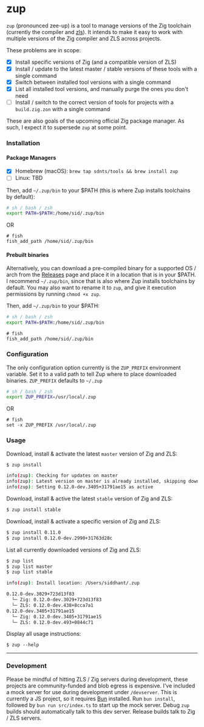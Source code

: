 # zup


`zup` (pronounced zee-up) is a tool to manage versions of the Zig toolchain (currently
the compiler and [zls](https://github.com/zigtools/zls)). It intends to make it
easy to work with multiple versions of the Zig compiler and ZLS across projects. 

These problems are in scope:

- [x] Install specific versions of Zig (and a compatible version of ZLS)
- [x] Install / update to the latest master / stable versions of these tools with a single command
- [x] Switch between installed tool versions with a single command
- [x] List all installed tool versions, and manually purge the ones you don't need
- [ ] Install / switch to the correct version of tools for projects with a `build.zig.zon` with a single command

These are also goals of the upcoming official Zig package manager. As such, I
expect it to supersede `zup` at some point.

### Installation

#### Package Managers

- [x] Homebrew (macOS): `brew tap sdnts/tools && brew install zup`
- [ ] Linux: TBD

Then, add `~/.zup/bin` to your $PATH (this is where Zup installs toolchains by
default):

```sh
# sh / bash / zsh
export PATH=$PATH:/home/sid/.zup/bin
```

OR

```fish
# fish
fish_add_path /home/sid/.zup/bin
```

#### Prebuilt binaries

Alternatively, you can download a pre-compiled binary for a supported OS / arch
from the [Releases](https://github.com/sdnts/zup/releases) page and place it in
a location that is in your $PATH. I recommend `~/.zup/bin`, since that is also
where Zup installs toolchains by default. You may also want to rename it to `zup`,
and give it execution permissions by running `chmod +x zup`.

Then, add `~/.zup/bin` to your $PATH:

```sh
# sh / bash / zsh
export PATH=$PATH:/home/sid/.zup/bin
```

```fish
# fish
fish_add_path /home/sid/.zup/bin
```

### Configuration

The only configuration option currently is the `ZUP_PREFIX` environment variable.
Set it to a valid path to tell Zup where to place downloaded binaries. `ZUP_PREFIX`
defaults to `~/.zup`

```sh
# sh / bash / zsh
export ZUP_PREFIX=/usr/local/.zup
```

OR

```fish
# fish
set -x ZUP_PREFIX /usr/local/.zup
```

### Usage

Download, install & activate the latest `master` version of Zig and ZLS:
```sh
$ zup install

info(zup): Checking for updates on master
info(zup): Latest version on master is already installed, skipping download
info(zup): Setting 0.12.0-dev.3405+31791ae15 as active
```

Download, install & active the latest `stable` version of Zig and ZLS:
```sh
$ zup install stable
```

Download, install & activate a specific version of Zig and ZLS:
```sh
$ zup install 0.11.0
$ zup install 0.12.0-dev.2990+31763d28c 
```

List all currently downloaded versions of Zig and ZLS:
```sh
$ zup list
$ zup list master
$ zup list stable

info(zup): Install location: /Users/siddhant/.zup

0.12.0-dev.3029+723d13f83
  └─ Zig: 0.12.0-dev.3029+723d13f83
  └─ ZLS: 0.12.0-dev.438+8cca7a1
0.12.0-dev.3405+31791ae15
  └─ Zig: 0.12.0-dev.3405+31791ae15
  └─ ZLS: 0.12.0-dev.493+0844c71

```

Display all usage instructions:
```
$ zup --help
```

---

### Development

Please be mindful of hitting ZLS / Zig servers during development, these projects
are community-funded and blob egress is expensive. I've included a mock server
for use during development under `/devserver`. This is currently a JS project,
so it requires [Bun](https://bun.sh) installed. Run `bun install`, followed by 
`bun run src/index.ts` to start up the mock server. Debug `zup` builds should
automatically talk to this dev server. Release builds talk to Zig / ZLS servers.

